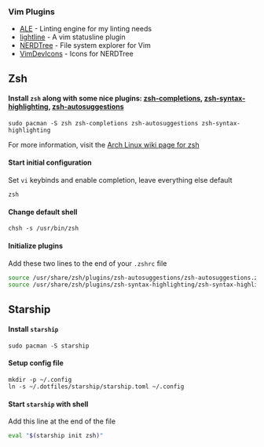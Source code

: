 ### Vim Plugins
- [ALE](https://github.com/dense-analysis/ale) - Linting engine for my linting needs
- [lightline](https://github.com/itchyny/lightline.vim) - A vim statusline plugin
- [NERDTree](https://github.com/preservim/nerdtree) - File system explorer for Vim
- [VimDevIcons](https://github.com/ryanoasis/vim-devicons) - Icons for NERDTree

## Zsh
#### Install `zsh` along with some nice plugins: [zsh-completions](https://github.com/zsh-users/zsh-completions), [zsh-syntax-highlighting](https://github.com/zsh-users/zsh-syntax-highlighting), [zsh-autosuggestions](https://github.com/zsh-users/zsh-autosuggestions)
```console
sudo pacman -S zsh zsh-completions zsh-autosuggestions zsh-syntax-highlighting
```
For more information, visit the [Arch Linux wiki page for zsh](https://wiki.archlinux.org/title/zsh#Installation)

#### Start initial configuration
Set `vi` keybinds and enable completion, leave everything else default
```console
zsh
```

#### Change default shell
```console
chsh -s /usr/bin/zsh
```

#### Initialize plugins
Add these two lines to the end of your `.zshrc` file
```zsh
source /usr/share/zsh/plugins/zsh-autosuggestions/zsh-autosuggestions.zsh
source /usr/share/zsh/plugins/zsh-syntax-highlighting/zsh-syntax-highlighting.zsh
```

## Starship
#### Install `starship`
```console
sudo pacman -S starship
```

#### Setup config file
```console
mkdir -p ~/.config
ln -s ~/.dotfiles/starship/starship.toml ~/.config
```

#### Start `starship` with shell
Add this line at the end of the file
```zsh
eval "$(starship init zsh)"
```
